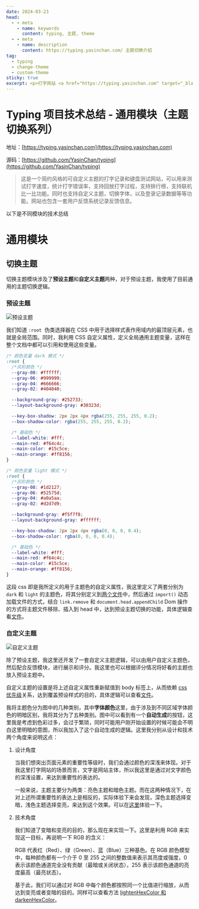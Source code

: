 ```yaml
---
date: 2024-03-23
head:
  - - meta
    - name: keywords
      content: typing, 主题, theme
  - - meta
    - name: description
      content: https://typing.yasinchan.com/ 主题切换介绍
tag:
  - typing
  - change-theme
  - custom-theme
sticky: true
excerpt: <p>打字网站 <a href="https://typing.yasinchan.com" target="_blank">Typing</a> 介绍</p>
---
```


# Typing 项目技术总结 - 通用模块（主题切换系列）

地址：[https://typing.yasinchan.com](https://typing.yasinchan.com)

源码：[https://github.com/YasinChan/typing](https://github.com/YasinChan/typing)

> 这是一个简约风格的可自定义主题的打字记录和键盘测试网站，可以用来测试打字速度，统计打字错误率，支持回放打字过程，支持排行榜，支持联机比一比功能。同时也支持自定义主题，切换字体，以及登录记录数据等等功能。网站也包含一套用户反馈系统记录反馈信息。

以下是不同模块的技术总结

# 通用模块

## 切换主题

切换主题模块涉及了**预设主题**和**自定义主题**两种，对于预设主题，我使用了目前通用的主题切换逻辑。

### 预设主题

![预设主题](https://file.yasinchan.com/JLM2zxbFSe5j7JwItquftrRoe7nExToc/1745432064.png)

我们知道 `:root`  伪类选择器在 CSS 中用于选择样式表作用域内的最顶层元素，也就是全局范围。同时，我利用 CSS 自定义属性，定义全局通用主题变量，这样在整个文档中都可以引用和使用这些变量。

```css
/* 颜色变量 dark 模式 */
:root {
  /*灰阶颜色 */
  --gray-08: #ffffff;
  --gray-06: #999999;
  --gray-04: #666666;
  --gray-02: #404040;

  --background-gray: #252733;
  --layout-background-gray: #30323d;

  --key-box-shadow: 2px 2px 4px rgba(255, 255, 255, 0.2);
  --box-shadow-color: rgba(255, 255, 255, 0.2);

  /* 基础色 */
  --label-white: #fff;
  --main-red: #f64c4c;
  --main-color: #15c5ce;
  --main-orange: #ff8156;
}

/* 颜色变量 light 模式 */
:root {
  /*灰阶颜色 */
  --gray-08: #1d2127;
  --gray-06: #52575d;
  --gray-04: #a0a5aa;
  --gray-02: #d2d7d9;

  --background-gray: #f5f7f8;
  --layout-background-gray: #ffffff;

  --key-box-shadow: 2px 2px 4px rgba(0, 0, 0, 0.4);
  --box-shadow-color: rgba(0, 0, 0, 0.4);

  /* 基础色 */
  --label-white: #fff;
  --main-red: #f64c4c;
  --main-color: #15c5ce;
  --main-orange: #ff8156;
}
```

这段 css 即是我所定义的用于主题色的自定义属性，我这里定义了两套分别为 `dark` 和 `light` 的主题色，将其分别定义到[两个文件](https://github.com/YasinChan/typing/tree/main/src/assets/theme)中，然后通过 `import()` 动态加载文件的方式，结合 `link.remove` 和 `document.head.appendChild` Dom 操作的方式将主题文件移除、插入到 head 中，达到预设主题切换的功能，具体逻辑查看[文件](https://github.com/YasinChan/typing/blob/main/src/common/theme.ts)。

### 自定义主题

![自定义主题](https://file.yasinchan.com/iY9lqu2UeDjKEHg7MoRthRitWQHm5N99/4096162448.png)

除了预设主题，我这里还开发了一套自定义主题逻辑，可以由用户自定义主题色，然后配合反馈模块，进行展示和评分。我这里也可以根据评分情况将好看的主题也放入预设主题中。

自定义主题的设置是将上述自定义属性重新赋值到 body 标签上，从而依赖 [css 优先级](https://developer.mozilla.org/zh-CN/docs/Web/CSS/Specificity)关系，达到覆盖预设样式的目的，具体逻辑可以查看[文件](https://github.com/YasinChan/typing/blob/main/src/common/color.ts)。

我将主题色分为图中的几种类别，其中**字体颜色**这里，由于涉及到不同区域字体颜色的明暗区别，我将其分为了五种类别。图中可以看到有一个**自动生成**的按钮，这里我是考虑到色彩过多，会过于繁琐，同时可能用户刚开始设置的时候可能会不明白这里明暗的意图，所以我加入了这个自动生成的逻辑。这里我分别从设计和技术两个角度来说明这点：

1. 设计角度

   当我们想突出页面元素的重要性等级时，我们会通过颜色的深浅来体现。对于我这里打字网站的场景而言，文字是网站主体，所以我这里是通过对文字颜色的深浅设置，来达到重要性的表达的。

   一般来说，主题主要分为两类：亮色主题和暗色主题。而在这两种情况下，在对上述所谓重要性的表达上是相反的，实际体验下来会发现，深色主题选择变暗，浅色主题选择变亮，来达到这个效果。可以在[这里](https://typing.yasinchan.com/)体验一下。

2. 技术角度

   我们知道了变暗和变亮的目的，那么现在来实现一下。这里是利用 RGB 来实现这一目标，再说明一下 RGB 的含义：

   RGB 代表红（Red）、绿（Green）、蓝（Blue）三种基色。在 RGB 颜色模型中，每种颜色都有一个介于 0 至 255 之间的整数值来表示其亮度或强度，0 表示该颜色通道完全没有贡献（最暗或关闭状态），255 表示该颜色通道的亮度最高（最亮状态）。

   基于此，我们可以通过对 RGB 中每个颜色都按照同一个比值进行缩放，从而达到变亮或者变暗的目的。同样可以查看方法 [lightenHexColor 和 darkenHexColor](https://github.com/YasinChan/typing/blob/7fdaa2ebc07c4c3606519d20e9cc684befacb696/src/common/color.ts#L72)。

